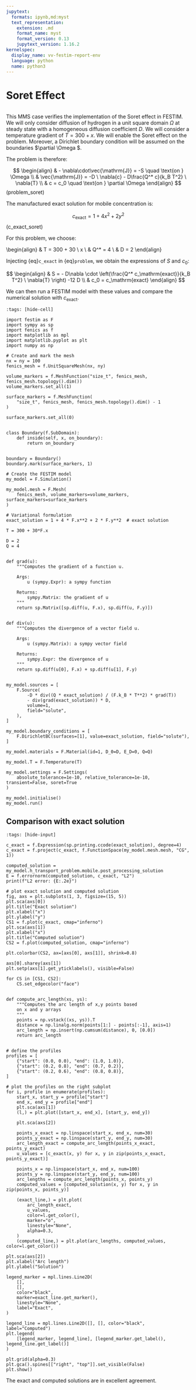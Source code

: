 ```yaml
---
jupytext:
  formats: ipynb,md:myst
  text_representation:
    extension: .md
    format_name: myst
    format_version: 0.13
    jupytext_version: 1.16.2
kernelspec:
  display_name: vv-festim-report-env
  language: python
  name: python3
---
```


# Soret Effect

```{tags} 2D, MMS, SoretEffect
```

This MMS case verifies the implementation of the Soret effect in FESTIM.
We will only consider diffusion of hydrogen in a unit square domain $\Omega$ at steady state with a homogeneous diffusion coefficient $D$.
We will consider a temperature gradient of $T = 300 + x$.
We will enable the Soret effect on the problem.
Moreover, a Dirichlet boundary condition will be assumed on the boundaries $\partial \Omega $.

The problem is therefore:

$$
\begin{align}
    & - \nabla\cdot\vec{\mathrm{J}} = -S  \quad \text{on }  \Omega  \\
    & \vec{\mathrm{J}} = -D \ \nabla{c} - D\frac{Q^* c}{k_B T^2} \ \nabla{T} \\
    & c = c_0 \quad \text{on }  \partial \Omega
\end{align}
$$(problem_soret)

The manufactured exact solution for mobile concentration is:

$$
\begin{equation}
    c_\mathrm{exact} = 1 + 4 x^2 + 2 y^2
\end{equation}
$$(c_exact_soret)

For this problem, we choose:

\begin{align}
    & T = 300 + 30 \ x  \\
    & Q^* = 4 \\
    & D = 2
\end{align}


Injecting {eq}`c_exact` in {eq}`problem`, we obtain the expressions of $S$ and $c_0$:

$$
\begin{align}
    & S = - D\nabla \cdot \left(\frac{Q^* c_\mathrm{exact}}{k_B T^2} \ \nabla{T} \right) -12 D \\
    & c_0 = c_\mathrm{exact}
\end{align}
$$

We can then run a FESTIM model with these values and compare the numerical solution with $c_\mathrm{exact}$.

```{code-cell} ipython3
:tags: [hide-cell]

import festim as F
import sympy as sp
import fenics as f
import matplotlib as mpl
import matplotlib.pyplot as plt
import numpy as np

# Create and mark the mesh
nx = ny = 100
fenics_mesh = f.UnitSquareMesh(nx, ny)

volume_markers = f.MeshFunction("size_t", fenics_mesh, fenics_mesh.topology().dim())
volume_markers.set_all(1)

surface_markers = f.MeshFunction(
    "size_t", fenics_mesh, fenics_mesh.topology().dim() - 1
)

surface_markers.set_all(0)


class Boundary(f.SubDomain):
    def inside(self, x, on_boundary):
        return on_boundary


boundary = Boundary()
boundary.mark(surface_markers, 1)

# Create the FESTIM model
my_model = F.Simulation()

my_model.mesh = F.Mesh(
    fenics_mesh, volume_markers=volume_markers, surface_markers=surface_markers
)

# Variational formulation
exact_solution = 1 + 4 * F.x**2 + 2 * F.y**2  # exact solution

T = 300 + 30*F.x

D = 2
Q = 4


def grad(u):
    """Computes the gradient of a function u.

    Args:
        u (sympy.Expr): a sympy function

    Returns:
        sympy.Matrix: the gradient of u
    """
    return sp.Matrix([sp.diff(u, F.x), sp.diff(u, F.y)])


def div(u):
    """Computes the divergence of a vector field u.

    Args:
        u (sympy.Matrix): a sympy vector field

    Returns:
        sympy.Expr: the divergence of u
    """
    return sp.diff(u[0], F.x) + sp.diff(u[1], F.y)


my_model.sources = [
    F.Source(
        -D * div((Q * exact_solution) / (F.k_B * T**2) * grad(T))
        - div(grad(exact_solution)) * D,
        volume=1,
        field="solute",
    ),
]

my_model.boundary_conditions = [
    F.DirichletBC(surfaces=[1], value=exact_solution, field="solute"),
]

my_model.materials = F.Material(id=1, D_0=D, E_D=0, Q=Q)

my_model.T = F.Temperature(T)

my_model.settings = F.Settings(
    absolute_tolerance=1e-10, relative_tolerance=1e-10, transient=False, soret=True
)

my_model.initialise()
my_model.run()
```

## Comparison with exact solution

```{code-cell} ipython3
:tags: [hide-input]

c_exact = f.Expression(sp.printing.ccode(exact_solution), degree=4)
c_exact = f.project(c_exact, f.FunctionSpace(my_model.mesh.mesh, "CG", 1))

computed_solution = my_model.h_transport_problem.mobile.post_processing_solution
E = f.errornorm(computed_solution, c_exact, "L2")
print(f"L2 error: {E:.2e}")

# plot exact solution and computed solution
fig, axs = plt.subplots(1, 3, figsize=(15, 5))
plt.sca(axs[0])
plt.title("Exact solution")
plt.xlabel("x")
plt.ylabel("y")
CS1 = f.plot(c_exact, cmap="inferno")
plt.sca(axs[1])
plt.xlabel("x")
plt.title("Computed solution")
CS2 = f.plot(computed_solution, cmap="inferno")

plt.colorbar(CS2, ax=[axs[0], axs[1]], shrink=0.8)

axs[0].sharey(axs[1])
plt.setp(axs[1].get_yticklabels(), visible=False)

for CS in [CS1, CS2]:
    CS.set_edgecolor("face")


def compute_arc_length(xs, ys):
    """Computes the arc length of x,y points based
    on x and y arrays
    """
    points = np.vstack((xs, ys)).T
    distance = np.linalg.norm(points[1:] - points[:-1], axis=1)
    arc_length = np.insert(np.cumsum(distance), 0, [0.0])
    return arc_length


# define the profiles
profiles = [
    {"start": (0.0, 0.0), "end": (1.0, 1.0)},
    {"start": (0.2, 0.8), "end": (0.7, 0.2)},
    {"start": (0.2, 0.6), "end": (0.8, 0.8)},
]

# plot the profiles on the right subplot
for i, profile in enumerate(profiles):
    start_x, start_y = profile["start"]
    end_x, end_y = profile["end"]
    plt.sca(axs[1])
    (l,) = plt.plot([start_x, end_x], [start_y, end_y])

    plt.sca(axs[2])

    points_x_exact = np.linspace(start_x, end_x, num=30)
    points_y_exact = np.linspace(start_y, end_y, num=30)
    arc_length_exact = compute_arc_length(points_x_exact, points_y_exact)
    u_values = [c_exact(x, y) for x, y in zip(points_x_exact, points_y_exact)]

    points_x = np.linspace(start_x, end_x, num=100)
    points_y = np.linspace(start_y, end_y, num=100)
    arc_lengths = compute_arc_length(points_x, points_y)
    computed_values = [computed_solution(x, y) for x, y in zip(points_x, points_y)]

    (exact_line,) = plt.plot(
        arc_length_exact,
        u_values,
        color=l.get_color(),
        marker="o",
        linestyle="None",
        alpha=0.3,
    )
    (computed_line,) = plt.plot(arc_lengths, computed_values, color=l.get_color())

plt.sca(axs[2])
plt.xlabel("Arc length")
plt.ylabel("Solution")

legend_marker = mpl.lines.Line2D(
    [],
    [],
    color="black",
    marker=exact_line.get_marker(),
    linestyle="None",
    label="Exact",
)

legend_line = mpl.lines.Line2D([], [], color="black", label="Computed")
plt.legend(
    [legend_marker, legend_line], [legend_marker.get_label(), legend_line.get_label()]
)

plt.grid(alpha=0.3)
plt.gca().spines[["right", "top"]].set_visible(False)
plt.show()
```

The exact and computed solutions are in excellent agreement.

